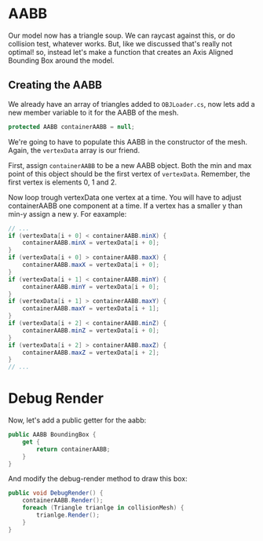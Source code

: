 # AABB

Our model now has a triangle soup. We can raycast against this, or do collision test, whatever works. But, like we discussed that's really not optimal! so, instead let's make a function that creates an Axis Aligned Bounding Box around the model.

## Creating the AABB

We already have an array of triangles added to ```OBJLoader.cs```, now lets add a new member variable to it for the AABB of the mesh.

```cs
protected AABB containerAABB = null;
```

We're going to have to populate this AABB in the constructor of the mesh. Again, the ```vertexData``` array is our friend. 

First, assign ```containerAABB``` to be a new AABB object. Both the min and max point of this object should be the first vertex of ```vertexData```. Remember, the first vertex is elements 0, 1 and 2.

Now loop trough vertexData one vertex at a time. You will have to adjust containerAABB one component at a time. If a vertex has a smaller y than min-y assign a new y. For eaxample:

```cs
// ...
if (vertexData[i + 0] < containerAABB.minX) {
    containerAABB.minX = vertexData[i + 0];
}
if (vertexData[i + 0] > containerAABB.maxX) {
    containerAABB.maxX = vertexData[i + 0];
}
if (vertexData[i + 1] < containerAABB.minY) {
    containerAABB.minY = vertexData[i + 0];
}
if (vertexData[i + 1] > containerAABB.maxY) {
    containerAABB.maxY = vertexData[i + 1];
}
if (vertexData[i + 2] < containerAABB.minZ) {
    containerAABB.minZ = vertexData[i + 0];
}
if (vertexData[i + 2] > containerAABB.maxZ) {
    containerAABB.maxZ = vertexData[i + 2];
}
// ...
```

# Debug Render

Now, let's add a public getter for the aabb:

```cs
public AABB BoundingBox {
    get {
        return containerAABB;
    }
}
```

And modify the debug-render method to draw this box:

```cs
public void DebugRender() {
    containerAABB.Render();
    foreach (Triangle trianlge in collisionMesh) {
        trianlge.Render();
    }
}
```
